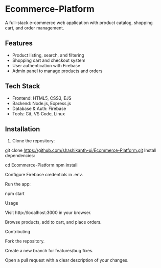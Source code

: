 # Ecommerce-Platform

A full-stack e-commerce web application with product catalog, shopping cart, and order management.

## Features
- Product listing, search, and filtering
- Shopping cart and checkout system
- User authentication with Firebase
- Admin panel to manage products and orders

## Tech Stack
- Frontend: HTML5, CSS3, EJS
- Backend: Node.js, Express.js
- Database & Auth: Firebase
- Tools: Git, VS Code, Linux

## Installation
1. Clone the repository:

git clone https://github.com/shashikanth-ui/Ecommerce-Platform.git
Install dependencies:

cd Ecommerce-Platform
npm install


Configure Firebase credentials in .env.

Run the app:

npm start

Usage

Visit http://localhost:3000 in your browser.

Browse products, add to cart, and place orders.

Contributing

Fork the repository.

Create a new branch for features/bug fixes.

Open a pull request with a clear description of your changes.
